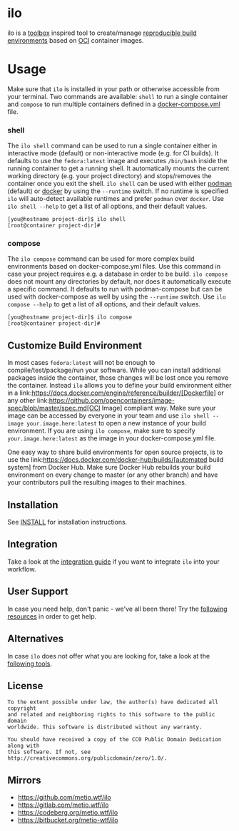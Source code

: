# ilo

ilo is a [toolbox](https://github.com/containers/toolbox) inspired tool to create/manage [reproducible build environments](https://reproducible-builds.org/) based on [OCI](https://www.opencontainers.org/) container images.

# Usage

Make sure that `ilo` is installed in your path or otherwise accessible from your terminal.
Two commands are available: `shell` to run a single container and `compose` to run multiple containers defined in a [docker-compose.yml](https://docs.docker.com/compose/compose-file/) file.

### shell

The `ilo shell` command can be used to run a single container either in interactive mode (default) or non-interactive mode (e.g. for CI builds).
It defaults to use the `fedora:latest` image and executes `/bin/bash` inside the running container to get a running shell.
It automatically mounts the current working directory (e.g. your project directory) and stops/removes the container once you exit the shell. `ilo shell` can be used with either [podman](https://podman.io/) (default) or [docker](https://www.docker.com/products/container-runtime) by using the `--runtime` switch. If no runtime is specified `ilo` will auto-detect available runtimes and prefer `podman` over `docker`.
Use `ilo shell --help` to get a list of all options, and their default values.

```shell script
[you@hostname project-dir]$ ilo shell
[root@container project-dir]#
```

### compose

The `ilo compose` command can be used for more complex build environments based on docker-compose.yml files.
Use this command in case your project requires e.g. a database in order to be build. `ilo compose` does not mount any directories by default, nor does it automatically execute a specific command.
It defaults to run with podman-compose but can be used with docker-compose as well by using the `--runtime` switch.
Use `ilo compose --help` to get a list of all options, and their default values.

```shell script
[you@hostname project-dir]$ ilo compose
[root@container project-dir]#
```

## Customize Build Environment

In most cases `fedora:latest` will not be enough to compile/test/package/run your software.
While you can install additional packages inside the container, those changes will be lost once you remove the container.
Instead `ilo` allows you to define your build environment either in a link:https://docs.docker.com/engine/reference/builder/[Dockerfile] or any other link:https://github.com/opencontainers/image-spec/blob/master/spec.md[OCI Image] compliant way.
Make sure your image can be accessed by everyone in your team and use `ilo shell --image your.image.here:latest` to open a new instance of your build environment.
If you are using `ilo compose`, make sure to specify `your.image.here:latest` as the image in your docker-compose.yml file.

One easy way to share build environments for open source projects, is to use the link:https://docs.docker.com/docker-hub/builds/[automated build system] from Docker Hub.
Make sure Docker Hub rebuilds your build environment on every change to master (or any other branch) and have your contributors pull the resulting images to their machines.

## Installation

See [INSTALL](./docs/topics/INSTALL.md) for installation instructions.

## Integration

Take a look at the [integration guide](./docs/topics/INTEGRATION.md) if you want to integrate `ilo` into your workflow.

## User Support

In case you need help, don't panic - we've all been there!
Try the [following resources](./docs/topics/SUPPORT.md) in order to get help.

## Alternatives

In case `ilo` does not offer what you are looking for, take a look at the [following tools](./docs/topics/ALTERNATIVES.md).

## License

```
To the extent possible under law, the author(s) have dedicated all copyright
and related and neighboring rights to this software to the public domain
worldwide. This software is distributed without any warranty.

You should have received a copy of the CC0 Public Domain Dedication along with
this software. If not, see http://creativecommons.org/publicdomain/zero/1.0/.
```

## Mirrors

* https://github.com/metio.wtf/ilo
* https://gitlab.com/metio.wtf/ilo
* https://codeberg.org/metio.wtf/ilo
* https://bitbucket.org/metio-wtf/ilo
